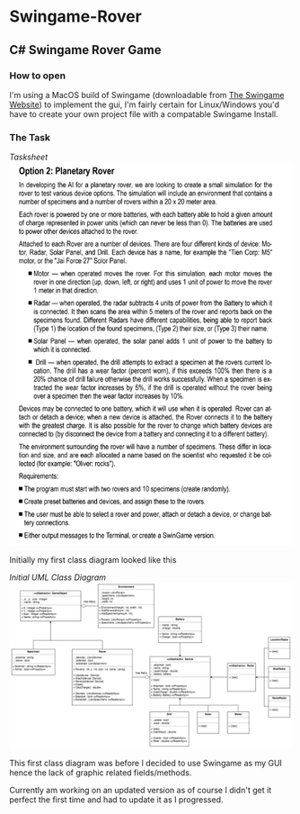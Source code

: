 # Swingame-Rover
## C# Swingame Rover Game

### How to open
I'm using a MacOS build of Swingame (downloadable from [The Swingame Website](http://www.swingame.com/ "Swingame's Homepage")) to implement the gui, I'm fairly certain for Linux/Windows you'd have to create your own project file with a compatable Swingame Install.

### The Task

*Tasksheet*
![Tasksheet](Tasksheet.png?raw=true "Tasksheet")

Initially my first class diagram looked like this

*Initial UML Class Diagram*
![InitialUML](InitialUML.jpg?raw=true "InitialUML")

This first class diagram was before I decided to use Swingame as my GUI hence the lack of graphic related fields/methods.

Currently am working on an updated version as of course I didn't get it perfect the first time and had to update it as I progressed.
